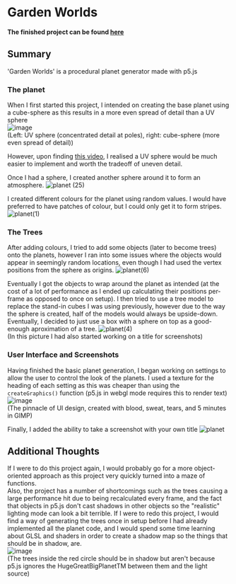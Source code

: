 # Garden Worlds

**The finished project can be found [here](https://p5.tomat05.net)**

## Summary

'Garden Worlds' is a procedural planet generator made with p5.js  

### The planet

When I first started this project, I intended on creating the base planet using a cube-sphere as this results in a more even spread of detail than a UV sphere  
![image](https://user-images.githubusercontent.com/64409983/184538337-c2786bf6-6b0d-4ff8-9908-a855eb3df114.png)  
(Left: UV sphere (concentrated detail at poles), right: cube-sphere (more even spread of detail))  

However, upon finding [this video](https://www.youtube.com/watch?v=RkuBWEkBrZA), I realised a UV sphere would be much easier to implement and worth the tradeoff of uneven detail.  
  
Once I had a sphere, I created another sphere around it to form an atmosphere.
![planet (25)](https://user-images.githubusercontent.com/64409983/184538589-3db7f5ab-0cc4-461d-8831-27ec74321b6f.png)  
  
I created different colours for the planet using random values. I would have preferred to have patches of colour, but I could only get it to form stripes.
![planet(1)](https://user-images.githubusercontent.com/64409983/184538767-3f8b97c2-9104-4547-8ae4-ac8a0d82e2aa.png)  

### The Trees
  
After adding colours, I tried to add some objects (later to become trees) onto the planets, however I ran into some issues where the objects would appear in seemingly random locations, even though I had used the vertex positions from the sphere as origins.
![planet(6)](https://user-images.githubusercontent.com/64409983/184538900-219b2541-c8c1-4e35-b028-2e01c116311d.png)  
  
Eventually I got the objects to wrap around the planet as intended (at the cost of a lot of performance as I ended up calculating their positions per-frame as opposed to once on setup). I then tried to use a tree model to replace the stand-in cubes I was using previously, however due to the way the sphere is created, half of the models would always be upside-down. Eventually, I decided to just use a box with a sphere on top as a good-enough aproximation of a tree.
![planet(4)](https://user-images.githubusercontent.com/64409983/184539186-002f1363-af43-45ca-bbce-a05281fe0648.png)  
(In this picture I had also started working on a title for screenshots)  
  
### User Interface and Screenshots

Having finished the basic planet generation, I began working on settings to allow the user to control the look of the planets. I used a texture for the heading of each setting as this was cheaper than using the `createGraphics()` function (p5.js in webgl mode requires this to render text)
![image](https://user-images.githubusercontent.com/64409983/184539451-4da0dc9e-a216-40d5-99ca-7891549e8b8b.png)  
(The pinnacle of UI design, created with blood, sweat, tears, and 5 minutes in GIMP)  
  
Finally, I added the ability to take a screenshot with your own title
![planet](https://user-images.githubusercontent.com/64409983/184539603-cf67b715-fb88-49da-acfd-653eba37f14d.png)  
  
## Additional Thoughts

If I were to do this project again, I would probably go for a more object-oriented approach as this project very quickly turned into a maze of functions.  
Also, the project has a number of shortcomings such as the trees causing a large performance hit due to being recalculated every frame, and the fact that objects in p5.js don't cast shadows in other objects so the "realistic" lighting mode can look a bit terrible. If I were to redo this project, I would find a way of generating the trees once in setup before I had already implemented all the planet code, and I would spend some time learning about GLSL and shaders in order to create a shadow map so the things that should be in shadow, are.  
![image](https://user-images.githubusercontent.com/64409983/184539955-4e780168-a86b-44fa-b39a-66847abf66fd.png)  
(The trees inside the red circle should be in shadow but aren't because p5.js ignores the HugeGreatBigPlanetTM between them and the light source)
